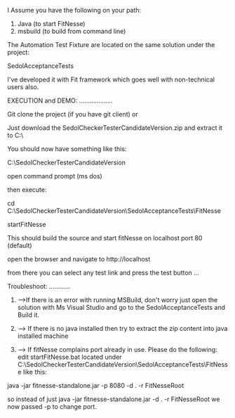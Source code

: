 I Assume you have the following on your path:

1) Java (to start FitNesse)
2) msbuild (to build from command line)

The Automation Test Fixture are located on the same solution under the project:

SedolAcceptanceTests 

I've developed it with Fit framework which goes well with non-technical users also.

EXECUTION and DEMO:
...................

Git clone the project (if you have git client)
or

Just download the SedolCheckerTesterCandidateVersion.zip and extract it to C:\

You should now have something like this:

C:\SedolCheckerTesterCandidateVersion

open command prompt (ms dos)

then execute:

cd C:\SedolCheckerTesterCandidateVersion\SedolAcceptanceTests\FitNesse

startFitNesse


This should build the source and start fitNesse on localhost port 80 (default)

open the browser and navigate to http://localhost

from there you can select any test link and press the test button
...



Troubleshoot:
............

1) -->If there is an error with running MSBuild, don't worry just open the solution with Ms Visual Studio and go to the SedolAcceptanceTests and Build it. 

2) --> If there is no java installed then try to extract the zip content into java installed machine

3) --> If fitNesse complains port already in use. Please do the following:
edit startFitNesse.bat located under  C:\SedolCheckerTesterCandidateVersion\SedolAcceptanceTests\FitNesse
like this:


java -jar fitnesse-standalone.jar -p 8080 -d . -r FitNesseRoot

so instead of just
java -jar fitnesse-standalone.jar -d . -r FitNesseRoot
we now passed -p <portNo> to change port.

